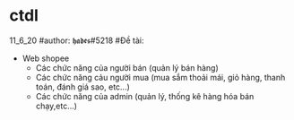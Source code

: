 # ctdl
11_6_20
#author: 𝖍𝖆𝖉𝖊𝖘#5218
#Đề tài:
  - Web shopee
    + Các chức năng của người bán (quản lý bán hàng)
    + Các chức năng cảu người mua (mua sắm thoải mái, giỏ hàng, thanh toán, đánh giá sao, etc...)
    + Các chức năng của admin (quản lý, thống kê hàng hóa bán chạy,etc...)

